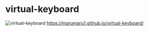# virtual-keyboard
![virtual-keyboard](https://user-images.githubusercontent.com/101468567/166691626-29a9458f-6c08-472a-aed0-67be0a3fb1e0.png)
https://marumaru1.github.io/virtual-keyboard/
